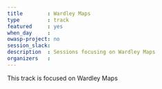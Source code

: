 ```yaml
---
title        : Wardley Maps
type         : track
featured     : yes
when_day     : 
owasp-project: no
session_slack: 
description  : Sessions focusing on Wardley Maps
organizers   :
---
```


This track is focused on Wardley Maps

